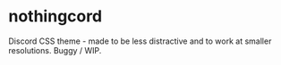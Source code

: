 # nothingcord
Discord CSS theme - made to be less distractive and to work at smaller resolutions. Buggy / WIP.
